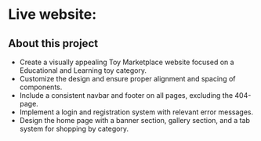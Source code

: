 # Live website:

## About this project

- Create a visually appealing Toy Marketplace website focused on a Educational and Learning toy category.
- Customize the design and ensure proper alignment and spacing of components.
- Include a consistent navbar and footer on all pages, excluding the 404-page.
- Implement a login and registration system with relevant error messages.
- Design the home page with a banner section, gallery section, and a tab system for shopping by category.
